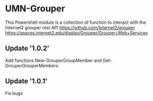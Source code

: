 # UMN-Grouper
This Powershell module is a collection of function to interact with the Internet2 grouper rest API 
https://github.com/Internet2/grouper
https://spaces.internet2.edu/display/Grouper/Grouper+Web+Services

## Update '1.0.2'
Add functions New-GrouperGroupMember and Get-GrouperGrouperMembers 

## Update '1.0.1'
Fix bugs